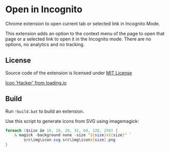 # Open in Incognito

Chrome extension to open current tab or selected link in Incognito Mode.

This extension adds an option to the context menu of the page to open that page or a selected link to open it in the Incognito mode. There are no options, no analytics and no tracking.

## License

Source code of the extension is licensed under [MIT License](./LICENSE)

[Icon 'Hacker' from loading.io](https://loading.io/icon/)

## Build

Run `!build.bat` to build an extension.

Use this script to generate icons from SVG using imagemagick:
```powershell
foreach ($size in 16, 18, 20, 32, 64, 128, 256) {
    & magick -background none -size "${size}x${size}" `
        src\img\icon.svg src\img\icon${size}.png
}
```
